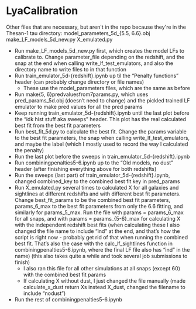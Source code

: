 # LyaCalibration

Other files that are necessary, but aren't in the repo because they're in the Thesan-1 tau directory:
model_parameters_5d_{5.5, 6.6}.obj
make_LF_models_5d_new.py
X_emulated.py

* Run make_LF_models_5d_new.py first, which creates the model LFs to calibrate to. Change parameter_file depending on the redshift, and the snap at the end when calling write_lf_test_emulators, and also the directory name to write files to in that function
* Run train_emulator_5d-{redshift}.ipynb up til the “Penalty functions” header (can probably change directory or file names)
    * These use the model_parameters files, which are the same as before
* Run make{5, 6}predvaluesfrom7params.py, which uses pred_params_5d.obj (doesn’t need to change) and the pickled trained LF emulator to make pred values for all the pred params
* Keep running train_emulator_5d-{redshift}.ipynb until the last plot before the “idk hist stuff aka sweeps” header. This plot has the real calculated best fit from the best fit parameters
* Run best_fit_5d.py to calculate the best fit. Change the params variable to the best fit parameters, the snap when calling write_lf_test_emulators, and maybe the label (which I mostly used to record the way I calculated the penalty)
* Run the last plot before the sweeps in train_emulator_5d-{redshift}.ipynb
* Run combiningpenalties5-6.ipynb up to the “Old models, no dust” header (after finishing everything above for both redshifts)
* Run the sweeps (last part) of train_emulator_5d-{redshift}.ipynb, changed combined_key to the combined best fit key in pred_params 
* Run X_emulated.py several times to calculated X for all galaxies and sightlines at different redshifts and with different best fit parameters. Change best_fit_params to be the combined best fit parameters, params_6_max to the best fit parameters from only the 6.6 fitting, and similarly for params_5_max. Run the file with params = params_6_max for all snaps, and with params = params_{5-6}_max for calculating X with the independent redshift best fits (when calculating these I also changed the file name to include “ind” at the end, and that’s how the script is right now - probably get rid of that when running the combined best fit. That’s also the case with the calc_lf_sightlines function in combiningpenalties5-6.ipynb, where the final LF file also has “ind” in the name) (this also takes quite a while and took several job submissions to finish)
    * I also ran this file for all other simulations at all snaps (except 60) with the combined best fit params
    * If calculating X without dust, I just changed the file manually (made calculate_x_dust return Xs instead X_dust, changed the filename to include “nodust”)
* Run the rest of combiningpenalties5-6.ipynb
